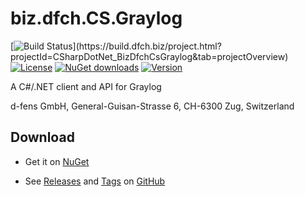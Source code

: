 # biz.dfch.CS.Graylog
[![Build Status](https://build.dfch.biz/app/rest/builds/buildType:(id:CSharpDotNet_BizDfchCsGraylog_Build)/statusIcon)](https://build.dfch.biz/project.html?projectId=CSharpDotNet_BizDfchCsGraylog&tab=projectOverview)
[![License](https://img.shields.io/badge/license-Apache%20License%202.0-blue.svg)](https://github.com/dfensgmbh/biz.dfch.CS.Graylog/blob/master/LICENSE)
[![NuGet downloads](https://img.shields.io/nuget/dt/biz.dfch.CS.Graylog.Client.svg)](https://www.nuget.org/packages/biz.dfch.CS.Graylog.Client/)
[![Version](https://img.shields.io/nuget/v/biz.dfch.CS.Graylog.Client.svg)](https://www.nuget.org/packages/biz.dfch.CS.Graylog.Client/)

A C#/.NET client and API for Graylog

d-fens GmbH, General-Guisan-Strasse 6, CH-6300 Zug, Switzerland

## Download

* Get it on [NuGet](https://www.nuget.org/packages/biz.dfch.CS.Graylog.Client/)

* See [Releases](https://github.com/dfensgmbh/biz.dfch.CS.Graylog/releases) and [Tags](https://github.com/dfensgmbh/biz.dfch.CS.Graylog/tags) on [GitHub](https://github.com/dfensgmbh/biz.dfch.CS.Graylog)
